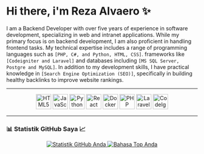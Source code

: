 # Hi there, i'm Reza Alvaero ✨

<!--
![Banner Proyek Anda](https://via.placeholder.com/1200x400/FFD1DC/FFFFFF?text=Selamat+Datang+di+Proyek+Penuh+Warna+Anda!)
*Ganti URL gambar ini dengan banner atau logo proyek Anda yang menarik!*

**rzalvaero/rzalvaero** is a ✨ _special_ ✨ repository because its `README.md` (this file) appears on your GitHub profile.

Here are some ideas to get you started:

- 🔭 I’m currently working on ...
- 🌱 I’m currently learning ...
- 👯 I’m looking to collaborate on ...
- 🤔 I’m looking for help with ...
- 💬 Ask me about ...
- 📫 How to reach me: ...
- 😄 Pronouns: ...
- ⚡ Fun fact: ...
-->

I am a Backend Developer with over five years of experience in software development, specializing in web and intranet applications. While my primary focus is on backend development, I am also proficient in handling frontend tasks. My technical expertise includes a range of programming languages such as `[PHP, C#, and Python, HTML, CSS]`. frameworks like `[Codeigniter and Laravel]` and databases including `[MS SQL Server, Postgre and MySQL]`. In addition to my development skills, I have practical knowledge in `[Search Engine Optimization (SEO)]`, specifically in building healthy backlinks to improve website rankings.

---
<p align="center">
  <img src="https://cdn.jsdelivr.net/gh/devicons/devicon/icons/html5/html5-original.svg" alt="HTML5" width="40" height="40"/>
  <img src="https://cdn.jsdelivr.net/gh/devicons/devicon/icons/javascript/javascript-original.svg" alt="JavaScript" width="40" height="40"/>
  <img src="https://cdn.jsdelivr.net/gh/devicons/devicon/icons/python/python-original.svg" alt="Python" width="40" height="40"/>
  <img src="https://cdn.jsdelivr.net/gh/devicons/devicon/icons/react/react-original.svg" alt="React" width="40" height="40"/>
  <img src="https://cdn.jsdelivr.net/gh/devicons/devicon/icons/docker/docker-original.svg" alt="Docker" width="40" height="40"/>
  <img src="https://cdn.jsdelivr.net/gh/devicons/devicon/icons/php/php-original.svg" alt="PHP" width="40" height="40"/>
  <img src="https://cdn.jsdelivr.net/gh/devicons/devicon/icons/laravel/laravel-original.svg" alt="Laravel" width="40" height="40"/>
  <img src="https://cdn.jsdelivr.net/gh/devicons/devicon/icons/codeigniter/codeigniter-plain.svg" alt="CodeIgniter" width="40" height="40"/>
</p>

---
### 📊 Statistik GitHub Saya 📈

<p align="center">
  <a href="https://github.com/rzalvaero">
    <img src="https://github-readme-stats.vercel.app/api?username=rzalvaero&show_icons=true&theme=buefy&hide_border=true&locale=en" alt="Statistik GitHub Anda"/>
  </a>
  <a href="https://github.com/rzalvaero">
    <img src="https://github-readme-stats.vercel.app/api/top-langs/?username=rzalvaero&layout=compact&theme=vision-friendly-dark&hide_border=true" alt="Bahasa Top Anda"/>
  </a>
</p>
